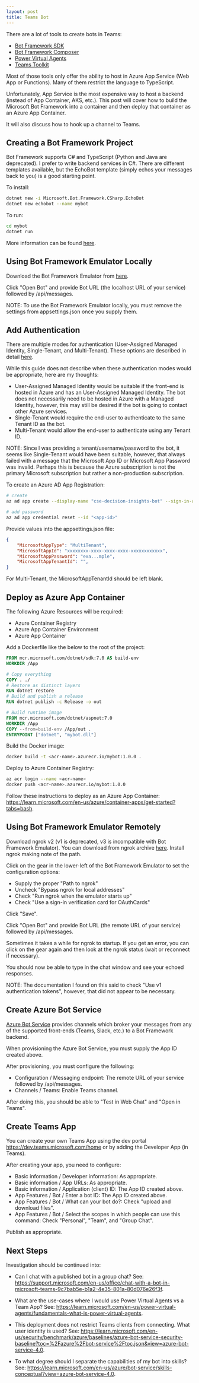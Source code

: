 ```yaml
---
layout: post
title: Teams Bot
---
```


There are a lot of tools to create bots in Teams:

- [Bot Framework SDK](https://learn.microsoft.com/en-us/azure/bot-service/index-bf-sdk?view=azure-bot-service-4.0)
- [Bot Framework Composer](https://learn.microsoft.com/en-us/composer/introduction?tabs=v2x)
- [Power Virtual Agents](https://learn.microsoft.com/en-us/power-virtual-agents/fundamentals-what-is-power-virtual-agents)
- [Teams Toolkit](https://learn.microsoft.com/en-us/microsoftteams/platform/toolkit/teams-toolkit-fundamentals?pivots=visual-studio-code-v5)

Most of those tools only offer the ability to host in Azure App Service (Web App or Functions). Many of them restrict the language to TypeScript.

Unfortunately, App Service is the most expensive way to host a backend (instead of App Container, AKS, etc.). This post will cover how to build the Microsoft Bot Framework into a container and then deploy that container as an Azure App Container.

It will also discuss how to hook up a channel to Teams.

## Creating a Bot Framework Project

Bot Framework supports C# and TypeScript (Python and Java are deprecated). I prefer to write backend services in C#. There are different templates available, but the EchoBot template (simply echos your messages back to you) is a good starting point.

To install:

```bash
dotnet new -i Microsoft.Bot.Framework.CSharp.EchoBot
dotnet new echobot --name mybot
```

To run:

```bash
cd mybot
dotnet run
```

More information can be found [here](https://learn.microsoft.com/en-us/azure/bot-service/bot-service-quickstart-create-bot?view=azure-bot-service-4.0&tabs=csharp%2Cvscode).

## Using Bot Framework Emulator Locally

Download the Bot Framework Emulator from [here](https://github.com/microsoft/BotFramework-Emulator/releases).

Click "Open Bot" and provide Bot URL (the localhost URL of your service) followed by /api/messages.

NOTE: To use the Bot Framework Emulator locally, you must remove the settings from appsettings.json once you supply them.

## Add Authentication

There are multiple modes for authentication (User-Assigned Managed Identity, Single-Tenant, and Multi-Tenant). These options are described in detail [here](https://learn.microsoft.com/en-us/azure/bot-service/bot-service-manage-overview?view=azure-bot-service-4.0&tabs=userassigned#bot-identity-information).

While this guide does not describe when these authentication modes would be appropriate, here are my thoughts:

- User-Assigned Managed Identity would be suitable if the front-end is hosted in Azure and has an User-Assigned Managed Identity. The bot does not necessarily need to be hosted in Azure with a Managed Identity, however, this may still be desired if the bot is going to contact other Azure services.
- Single-Tenant would require the end-user to authenticate to the same Tenant ID as the bot.
- Multi-Tenant would allow the end-user to authenticate using any Tenant ID.

NOTE: Since I was providing a tenant/username/password to the bot, it seems like Single-Tenant would have been suitable, however, that always failed with a message that the Microsoft App ID or Microsoft App Password was invalid. Perhaps this is because the Azure subscription is not the primary Microsoft subscription but rather a non-production subscription.

To create an Azure AD App Registration:

```bash
# create
az ad app create --display-name "cse-decision-insights-bot" --sign-in-audience "AzureADMyOrg"

# add password
az ad app credential reset --id "<app-id>"
```

Provide values into the appsettings.json file:

```json
{
    "MicrosoftAppType": "MultiTenant",
    "MicrosoftAppId": "xxxxxxxx-xxxx-xxxx-xxxx-xxxxxxxxxxxx",
    "MicrosoftAppPassword": "exa...mple",
    "MicrosoftAppTenantId": "",
}
```

For Multi-Tenant, the MicrosoftAppTenantId should be left blank.

## Deploy as Azure App Container

The following Azure Resources will be required:

- Azure Container Registry
- Azure App Container Environment
- Azure App Container

Add a Dockerfile like the below to the root of the project:

```dockerfile
FROM mcr.microsoft.com/dotnet/sdk:7.0 AS build-env
WORKDIR /App

# Copy everything
COPY . ./
# Restore as distinct layers
RUN dotnet restore
# Build and publish a release
RUN dotnet publish -c Release -o out

# Build runtime image
FROM mcr.microsoft.com/dotnet/aspnet:7.0
WORKDIR /App
COPY --from=build-env /App/out .
ENTRYPOINT ["dotnet", "mybot.dll"]
```

Build the Docker image:

```bash
docker build -t <acr-name>.azurecr.io/mybot:1.0.0 .
```

Deploy to Azure Container Registry:

```bash
az acr login --name <acr-name>
docker push <acr-name>.azurecr.io/mybot:1.0.0
```

Follow these instructions to deploy as an Azure App Container: <https://learn.microsoft.com/en-us/azure/container-apps/get-started?tabs=bash>.

## Using Bot Framework Emulator Remotely

Download ngrok v2 (v1 is deprecated, v3 is incompatible with Bot Framework Emulator). You can download from ngrok archive [here](https://dl.equinox.io/ngrok/ngrok/stable/archive). Install ngrok making note of the path.

Click on the gear in the lower-left of the Bot Framework Emulator to set the configuration options:

- Supply the proper "Path to ngrok"
- Uncheck "Bypass ngrok for local addresses"
- Check "Run ngrok when the emulator starts up"
- Check "Use a sign-in verification card for OAuthCards"

Click "Save".

Click "Open Bot" and provide Bot URL (the remote URL of your service) followed by /api/messages.

Sometimes it takes a while for ngrok to startup. If you get an error, you can click on the gear again and then look at the ngrok status (wait or reconnect if necessary).

You should now be able to type in the chat window and see your echoed responses.

NOTE: The documentation I found on this said to check "Use v1 authentication tokens", however, that did not appear to be necessary.

## Create Azure Bot Service

[Azure Bot Service](https://learn.microsoft.com/en-us/azure/bot-service/abs-quickstart?view=azure-bot-service-4.0&tabs=userassigned) provides channels which broker your messages from any of the supported front-ends (Teams, Slack, etc.) to a Bot Framework backend.

When provisioning the Azure Bot Service, you must supply the App ID created above.

After provisioning, you must configure the following:

- Configuration / Messaging endpoint: The remote URL of your service followed by /api/messages.
- Channels / Teams: Enable Teams channel.

After doing this, you should be able to "Test in Web Chat" and "Open in Teams".

## Create Teams App

You can create your own Teams App using the dev portal <https://dev.teams.microsoft.com/home> or by adding the Developer App (in Teams).

After creating your app, you need to configure:

- Basic information / Developer information: As appropriate.
- Basic information / App URLs: As appropriate.
- Basic information / Application (client) ID: The App ID created above.
- App Features / Bot / Enter a bot ID: The App ID created above.
- App Features / Bot / What can your bot do?: Check "upload and download files".
- App Features / Bot / Select the scopes in which people can use this command: Check "Personal", "Team", and "Group Chat".

Publish as appropriate.

## Next Steps

Investigation should be continued into:

- Can I chat with a published bot in a group chat? See: <https://support.microsoft.com/en-us/office/chat-with-a-bot-in-microsoft-teams-9c7bab5e-b1a2-4e35-801a-80d076e26f3f>.

- What are the use-cases where I would use Power Virtual Agents vs a Team App? See: <https://learn.microsoft.com/en-us/power-virtual-agents/fundamentals-what-is-power-virtual-agents>.

- This deployment does not restrict Teams clients from connecting. What user identity is used? See: <https://learn.microsoft.com/en-us/security/benchmark/azure/baselines/azure-bot-service-security-baseline?toc=%2Fazure%2Fbot-service%2Ftoc.json&view=azure-bot-service-4.0>.

- To what degree should I separate the capabilities of my bot into skills? See: <https://learn.microsoft.com/en-us/azure/bot-service/skills-conceptual?view=azure-bot-service-4.0>.
